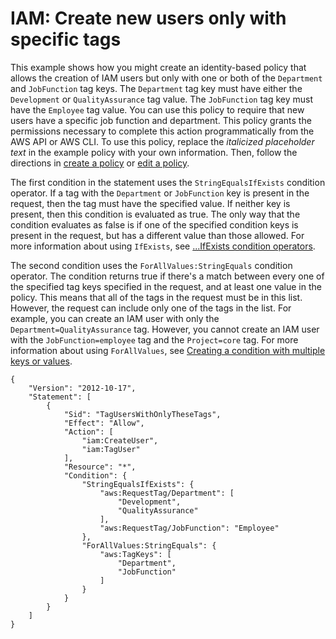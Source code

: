 # IAM: Create new users only with specific tags<a name="reference_policies_examples_iam-new-user-tag"></a>

This example shows how you might create an identity\-based policy that allows the creation of IAM users but only with one or both of the `Department` and `JobFunction` tag keys\. The `Department` tag key must have either the `Development` or `QualityAssurance` tag value\. The `JobFunction` tag key must have the `Employee` tag value\. You can use this policy to require that new users have a specific job function and department\. This policy grants the permissions necessary to complete this action programmatically from the AWS API or AWS CLI\. To use this policy, replace the *italicized placeholder text* in the example policy with your own information\. Then, follow the directions in [create a policy](access_policies_create.md) or [edit a policy](access_policies_manage-edit.md)\. 

The first condition in the statement uses the `StringEqualsIfExists` condition operator\. If a tag with the `Department` or `JobFunction` key is present in the request, then the tag must have the specified value\. If neither key is present, then this condition is evaluated as true\. The only way that the condition evaluates as false is if one of the specified condition keys is present in the request, but has a different value than those allowed\. For more information about using `IfExists`, see [\.\.\.IfExists condition operators](reference_policies_elements_condition_operators.md#Conditions_IfExists)\.

The second condition uses the `ForAllValues:StringEquals` condition operator\. The condition returns true if there's a match between every one of the specified tag keys specified in the request, and at least one value in the policy\. This means that all of the tags in the request must be in this list\. However, the request can include only one of the tags in the list\. For example, you can create an IAM user with only the `Department=QualityAssurance` tag\. However, you cannot create an IAM user with the `JobFunction=employee` tag and the `Project=core` tag\. For more information about using `ForAllValues`, see [Creating a condition with multiple keys or values](reference_policies_multi-value-conditions.md)\.

```
{
    "Version": "2012-10-17",
    "Statement": [
        {
            "Sid": "TagUsersWithOnlyTheseTags",
            "Effect": "Allow",
            "Action": [
                "iam:CreateUser",
                "iam:TagUser"
            ],
            "Resource": "*",
            "Condition": {
                "StringEqualsIfExists": {
                    "aws:RequestTag/Department": [
                        "Development",
                        "QualityAssurance"
                    ],
                    "aws:RequestTag/JobFunction": "Employee"
                },
                "ForAllValues:StringEquals": {
                    "aws:TagKeys": [
                        "Department",
                        "JobFunction"
                    ]
                }
            }
        }
    ]
}
```